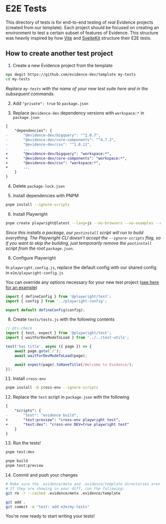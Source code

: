 # E2E Tests

This directory of tests is for end-to-end testing of _real_ Evidence projects (created from our template). Each project should be focused on creating an environment to test a certain subset of features of Evidence. This structure was heavily inspired by how [Vite](https://github.com/vitejs/vite/tree/main/playground) and [SvelteKit](https://github.com/sveltejs/kit/tree/main/packages/kit/test) structure their E2E tests.

## How to create another test project

1. Create a new Evidence project from the template

```sh
npx degit https://github.com/evidence-dev/template my-tests
cd my-tests
```

_Replace `my-tests` with the name of your new test suite here and in the subsequent commands._

2. Add `"private": true` to `package.json`

3. Replace `@evidence-dev` dependency versions with `workspace:*` in `package.json`

```diff
{
	"dependencies": {
-		"@evidence-dev/bigquery": "^2.0.7",
-		"@evidence-dev/core-components": "^4.7.2",
-		"@evidence-dev/csv": "^1.0.12",
-		...
+		"@evidence-dev/bigquery": "workspace:*",
+		"@evidence-dev/core-components": "workspace:*",
+		"@evidence-dev/csv": "workspace:*",
+		...
	}
}

```

4. Delete `package-lock.json`

5. Install dependencies with PNPM

```sh
pnpm install --ignore-scripts
```

6. Install Playwright

```sh
pnpm create playwright@latest --lang=js --no-browsers --no-examples --quiet
```

_Since this installs a package, our `postinstall` script will run to build everything. The Playwright CLI doesn't accept the `--ignore-scripts` flag, so if you want to skip the building, just temporarily remove the `postinstall` script from the root `package.json`._

8. Configure Playwright

In `playwright.config.js`, replace the default config with our shared config in `e2e/playwright-config.js`

You can override any options necessary for your new test project ([see here for an example](/e2e/hmr/playwright.config.js))

```js
import { defineConfig } from '@playwright/test';
import { config } from '../playwright-config';

export default defineConfig(config);
```

8. Create `tests/tests.js` with the following contents

```js
// @ts-check
import { test, expect } from '@playwright/test';
import { waitForDevModeToLoad } from '../../test-utils';

test('has title', async ({ page }) => {
	await page.goto('/');
	await waitForDevModeToLoad(page);

	await expect(page).toHaveTitle(/Welcome to Evidence/);
});
```

11. Install `cross-env`

```sh
pnpm install -D cross-env --ignore-scripts
```

12. Replace the `test` script in `package.json` with the following

```diff
{
	"scripts": {
-		"test": "evidence build",
+		"test:preview": "cross-env playwright test",
+		"test:dev": "cross-env DEV=true playwright test"
	}
}
```

13. Run the tests!

```sh
pnpm test:dev

pnpm build
pnpm test:preview
```

14. Commit and push your changes

```sh
# Make sure the .evidence/meta and .evidence/template directories aren't committed, they should be in the .gitignore
# If they are showing in your diff, run the following:
git rm -r --cached .evidence/meta .evidence/template

git add .
git commit -m "test: add e2e/my-tests"
```

You're now ready to start writing your tests!
